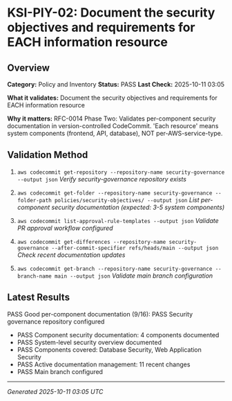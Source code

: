 # KSI-PIY-02: Document the security objectives and requirements for EACH information resource

## Overview

**Category:** Policy and Inventory
**Status:** PASS
**Last Check:** 2025-10-11 03:05

**What it validates:** Document the security objectives and requirements for EACH information resource

**Why it matters:** RFC-0014 Phase Two: Validates per-component security documentation in version-controlled CodeCommit. 'Each resource' means system components (frontend, API, database), NOT per-AWS-service-type.

## Validation Method

1. `aws codecommit get-repository --repository-name security-governance --output json`
   *Verify security-governance repository exists*

2. `aws codecommit get-folder --repository-name security-governance --folder-path policies/security-objectives/ --output json`
   *List per-component security documentation (expected: 3-5 system components)*

3. `aws codecommit list-approval-rule-templates --output json`
   *Validate PR approval workflow configured*

4. `aws codecommit get-differences --repository-name security-governance --after-commit-specifier refs/heads/main --output json`
   *Check recent documentation updates*

5. `aws codecommit get-branch --repository-name security-governance --branch-name main --output json`
   *Validate main branch configuration*

## Latest Results

PASS Good per-component documentation (9/16): PASS Security governance repository configured
- PASS Component security documentation: 4 components documented
- PASS System-level security overview documented
- PASS Components covered: Database Security, Web Application Security
- PASS Active documentation management: 11 recent changes
- PASS Main branch configured

---
*Generated 2025-10-11 03:05 UTC*